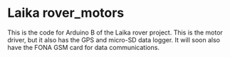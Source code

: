 # Laika rover_motors

This is the code for Arduino B of the Laika rover project. This is the motor driver, but it also
has the GPS and micro-SD data logger. It will soon also have the FONA GSM card for data communications.
